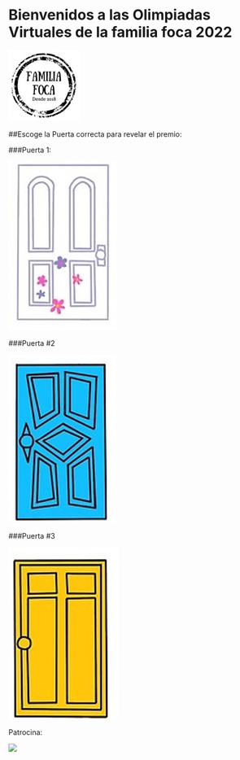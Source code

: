 # Bienvenidos a las Olimpiadas Virtuales de la familia foca 2022

![](images/sellofamiliafoca.jpg)

##Escoge la Puerta correcta para revelar el premio:

###Puerta 1:

[![](images/Puerta1.jpg)](http://chickenonaraft.com/)


###Puerta #2

[![](images/Puerta2.jpg)](https://www.youtube.com/watch?v=sMmjSE_d6J0)

###Puerta #3

[![](images/Puerta3.jpg)](https://www.jigsawplanet.com/?rc=play&pid=29816d82beb2)



Patrocina:

![](images/Rompiñones.png)

